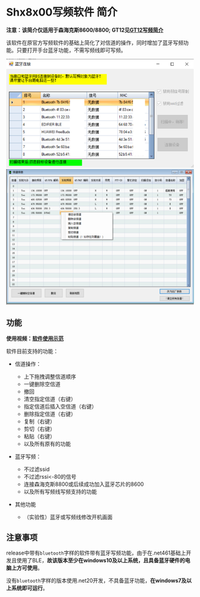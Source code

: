 # Shx8x00写频软件 简介

**注意：该简介仅适用于森海克斯8600/8800; GT12见[GT12写频简介](./readme_gt12.md)**

该软件在原官方写频软件的基础上简化了对信道的操作，同时增加了蓝牙写频功能。只要打开手台蓝牙功能，不需写频线即可写频。

<img src="./md_assets/readme_shx8x00/image-20240118150904988.png" alt="image-20240118150904988" style="zoom: 67%;" />

<img src="./md_assets/readme_shx8x00/image-20240113121213939.png" alt="image-20240113121213939" style="zoom:50%;" />

## 功能

**使用视频：[软件使用示范](https://www.bilibili.com/video/BV1Et4y1R7ax/)**

软件目前支持的功能：

+ 信道操作：

  + 上下拖拽调整信道顺序
  + 一键删除空信道
  + 撤回
  + 清空指定信道（右键）
  + 指定信道后插入空信道（右键）
  + 删除指定信道（右键）
  + 复制（右键）
  + 剪切（右键）
  + 粘贴（右键）
  + 以及所有原有的功能
+ 蓝牙写频：

  + 不过滤ssid
  + 不过滤rssi<-80的信号
  + 连接森海克斯8800或后续成功加入蓝牙芯片的8600
  + 以及所有写频线写频支持的功能
+ 其他功能
  + （实验性）蓝牙或写频线修改开机画面

## 注意事项

release中带有`bluetooth`字样的软件带有蓝牙写频功能，由于在.net461基础上开发且使用了BLE，**故该版本至少在windows10及以上系统，且具备蓝牙硬件的电脑上方可使用**。

 没有`bluetooth`字样的版本使用.net20开发，不具备蓝牙功能，**在windows7及以上系统即可运行**。